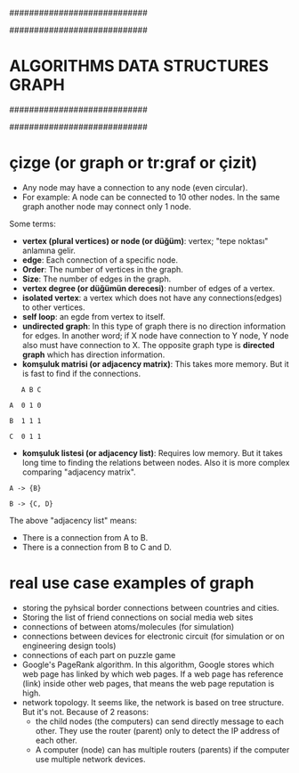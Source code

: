 ############################

############################
# ALGORITHMS DATA STRUCTURES GRAPH
############################

############################

# çizge (or graph or tr:graf or çizit)
- Any node may have a connection to any node (even circular).
- For example: A node can be connected to 10 other nodes. In the same graph another node may connect only 1 node.

Some terms:
- __vertex (plural vertices) or node (or düğüm)__: vertex; "tepe noktası" anlamına gelir.
- __edge__: Each connection of a specific node.
- __Order__: The number of vertices in the graph.
- __Size__: The number of edges in the graph.
- __vertex degree (or düğümün derecesi)__: number of edges of a vertex.
- __isolated vertex__: a vertex which does not have any connections(edges) to other vertices.
- __self loop__: an egde from vertex to itself.
- __undirected graph__: In this type of graph there is no direction information for edges. In another word; if X node have connection to Y node, Y node also must have connection to X. The opposite graph type is __directed graph__ which has direction information.
- __komşuluk matrisi (or adjacency matrix)__: This takes more memory. But it is fast to find if the connections.

```
   A B C

A  0 1 0

B  1 1 1

C  0 1 1
```

- __komşuluk listesi (or adjacency list)__: Requires low memory. But it takes long time to finding the relations between nodes. Also it is more complex comparing "adjacency matrix".

```
A -> {B}

B -> {C, D}
```

The above "adjacency list" means:
- There is a connection from A to B.
- There is a connection from B to C and D.

# real use case examples of graph
- storing the pyhsical border connections between countries and cities.
- Storing the list of friend connections on social media web sites
- connections of between atoms/molecules (for simulation)
- connections between devices for electronic circuit (for simulation or on engineering design tools)
- connections of each part on puzzle game
- Google's PageRank algorithm. In this algorithm, Google stores which web page has linked by which web pages. If a web page has reference (link) inside other web pages, that means the web page reputation is high.
- network topology. It seems like, the network is based on tree structure. But it's not. Because of 2 reasons:
  - the child nodes (the computers) can send directly message to each other. They use the router (parent) only to detect the IP address of each other.
  - A computer (node) can has multiple routers (parents) if the computer use multiple network devices.